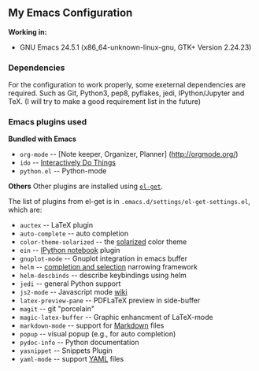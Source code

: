 ##  My Emacs Configuration

**Working in:**
* GNU Emacs 24.5.1 (x86_64-unknown-linux-gnu, GTK+ Version 2.24.23)


### Dependencies

For the configuration to work properly, some exeternal dependencies are required. Such as Git, Python3, pep8, pyflakes, jedi, IPython/Jupyter and TeX. (I will try to make a good requirement list in the future)


### Emacs plugins used

**Bundled with Emacs**
* `org-mode` -- [Note keeper, Organizer, Planner] (http://orgmode.org/)
* `ido` -- [Interactively Do Things](http://www.emacswiki.org/emacs/InteractivelyDoThings)
* `python.el` -- Python-mode

**Others**
Other plugins are installed using
[`el-get`](https://github.com/dimitri/el-get).

The list of plugins from el-get is in `.emacs.d/settings/el-get-settings.el`, which are:

* `auctex` -- LaTeX plugin
* `auto-complete` -- auto completion
* `color-theme-solarized` -- the [solarized](http://ethanschoonover.com/solarized) color theme
* `ein` -- [IPython notebook](http://ipython.org/notebook) plugin
* `gnuplot-mode` -- Gnuplot integration in emacs buffer
* `helm` -- [completion and selection](https://github.com/emacs-helm/helm) narrowing framework
* `helm-descbinds` -- describe keybindings using helm
* `jedi` -- general Python support
* `js2-mode` -- Javascript mode [wiki](http://www.emacswiki.org/emacs/Js2Mode)
* `latex-preview-pane` -- PDFLaTeX preview in side-buffer 
* `magit` -- git "porcelain"
* `magic-latex-buffer` -- Graphic enhancment of LaTeX-mode
* `markdown-mode` -- support for [Markdown](http://daringfireball.net/projects/markdown/) files
* `popup` -- visual popup (e.g., for auto completion)
* `pydoc-info` -- Python documentation
* `yasnippet` -- Snippets Plugin
* `yaml-mode` -- support [YAML](https://github.com/yoshiki/yaml-mode) files
